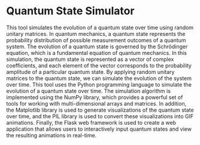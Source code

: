 ﻿# Quantum State Simulator

This tool simulates the evolution of a quantum state over time using 
random unitary matrices. In quantum mechanics, a quantum state represents 
the probability distribution of possible measurement outcomes of a quantum 
system. The evolution of a quantum state is governed by the Schrödinger 
equation, which is a fundamental equation of quantum mechanics. In this 
simulation, the quantum state is represented as a vector of complex 
coefficients, and each element of the vector corresponds to the 
probability amplitude of a particular quantum state. By applying random 
unitary matrices to the quantum state, we can simulate the evolution of 
the system over time. This tool uses the Python programming language to 
simulate the evolution of a quantum state over time. The simulation 
algorithm is implemented using the NumPy library, which provides a 
powerful set of tools for working with multi-dimensional arrays and 
matrices. In addition, the Matplotlib library is used to generate 
visualizations of the quantum state over time, and the PIL library is 
used to convert these visualizations into GIF animations. Finally, the 
Flask web framework is used to create a web application that allows users 
to interactively input quantum states and view the resulting animations in 
real-time.

